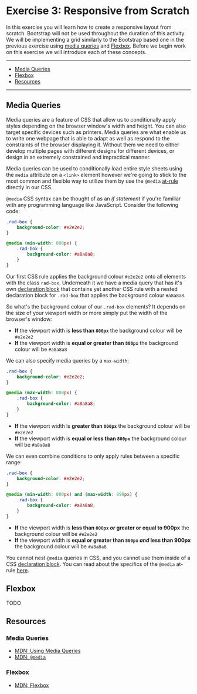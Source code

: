 # Exercise 3: Responsive from Scratch

In this exercise you will learn how to create a responsive layout from scratch. Bootstrap will not be used throughout the duration of this activity. We will be implementing a grid similarly to the Bootstrap based one in the previous exercise using [media queries](https://developer.mozilla.org/en-US/docs/Web/CSS/Media_Queries/Using_media_queries) and [Flexbox](https://developer.mozilla.org/en-US/docs/Web/CSS/CSS_Flexible_Box_Layout/Basic_Concepts_of_Flexbox). Before we begin work on this exercise we will introduce each of these concepts.

***
- [Media Queries](#media-queries)
- [Flexbox](#flexbox)
- [Resources](#resources)
***




## Media Queries

Media queries are a feature of CSS that allow us to conditionally apply styles depending on the browser window's width and height. You can also target specific devices such as printers. Media queries are what enable us to write one webpage that is able to adapt as well as respond to the constraints of the browser displaying it. Without them we need to either develop multiple pages with different designs for different devices, or design in an extremely constrained and impractical manner.

Media queries can be used to conditionally load entire style sheets using the `media` attribute on a `<link>` element however we're going to stick to the most common and flexible way to utilize them by use the `@media` [at-rule](https://developer.mozilla.org/en-US/docs/Web/CSS/At-rule) directly in our CSS.

`@media` CSS syntax can be thought of as an _if statement_ if you're familiar with any programming language like JavaScript. Consider the following code:

```css
.rad-box {
	background-color: #e2e2e2;
}

@media (min-width: 800px) {
	.rad-box {
		background-color: #a8a8a8;
	}
}
```

Our first CSS rule applies the background colour `#e2e2e2` onto all elements with the class `rad-box`. Underneath it we have a media query that has it's own [declaration block](https://developer.mozilla.org/en-US/docs/Learn/CSS/Introduction_to_CSS/Syntax#CSS_declaration_blocks) that contains yet another CSS rule with a nested declaration block for `.rad-box` that applies the background colour `#a8a8a8`.

So what's the background colour of our `.rad-box` elements? It depends on the size of your viewport width or more simply put the width of the browser's window:

- **If** the viewport width is **less than `800px`** the background colour will be `#e2e2e2`
- **If** the viewport width is **equal or greater than `800px`** the background colour will be `#a8a8a8`

We can also specify media queries by a `max-width`:

```css
.rad-box {
	background-color: #e2e2e2;
}

@media (max-width: 800px) {
	.rad-box {
		background-color: #a8a8a8;
	}
}
```

- **If** the viewport width is **greater than `800px`** the background colour will be `#e2e2e2`
- **If** the viewport width is **equal or less than `800px`** the background colour will be `#a8a8a8`

We can even combine conditions to only apply rules between a specific range:

```css
.rad-box {
	background-color: #e2e2e2;
}

@media (min-width: 800px) and (max-width: 899px) {
	.rad-box {
		background-color: #a8a8a8;
	}
}
```

- **If** the viewport width is **less than `800px` _or_ greater or equal to 900px** the background colour will be `#e2e2e2`
- **If** the viewport width is **equal or greater than `800px` _and_ less than 900px** the background colour will be `#a8a8a8`

You cannot nest `@media` queries in CSS, and you cannot use them inside of a CSS [declaration block](https://developer.mozilla.org/en-US/docs/Learn/CSS/Introduction_to_CSS/Syntax#CSS_declaration_blocks). You can read about the specifics of the `@media` at-rule [here](https://developer.mozilla.org/en-US/docs/Web/CSS/@media).




## Flexbox

TODO




## Resources


### Media Queries

- [MDN: Using Media Queries](https://developer.mozilla.org/en-US/docs/Web/CSS/Media_Queries/Using_media_queries)
- [MDN: `@media`](https://developer.mozilla.org/en-US/docs/Web/CSS/@media)


### Flexbox

- [MDN: Flexbox](https://developer.mozilla.org/en-US/docs/Web/CSS/CSS_Flexible_Box_Layout/Basic_Concepts_of_Flexbox)

